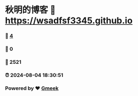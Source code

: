 # 秋明的博客 :link: https://wsadfsf3345.github.io 
### :page_facing_up: [4](https://wsadfsf3345.github.io/tag.html) 
### :speech_balloon: 0 
### :hibiscus: 2521 
### :alarm_clock: 2024-08-04 18:30:51 
### Powered by :heart: [Gmeek](https://github.com/Meekdai/Gmeek)
